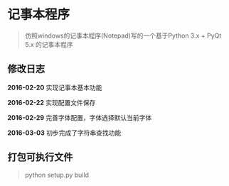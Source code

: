 # 记事本程序

> 仿照windows的记事本程序(Notepad)写的一个基于Python 3.x + PyQt 5.x 的记事本程序

## 修改日志
**2016-02-20** 实现记事本基本功能

**2016-02-22** 实现配置文件保存

**2016-02-29** 完善字体配置，字体选择默认当前字体

**2016-03-03** 初步完成了字符串查找功能

## 打包可执行文件
> python setup.py build